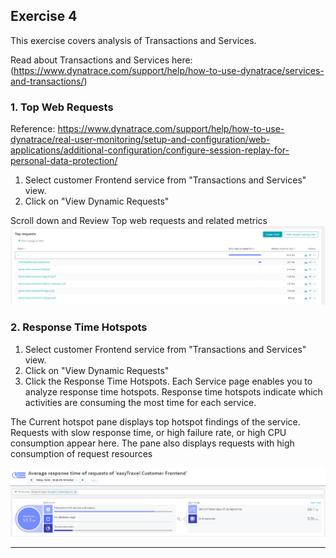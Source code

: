 ## Exercise 4
This exercise covers analysis of Transactions and Services.

Read about Transactions and Services here:(https://www.dynatrace.com/support/help/how-to-use-dynatrace/services-and-transactions/)

### 1. Top Web Requests

Reference: https://www.dynatrace.com/support/help/how-to-use-dynatrace/real-user-monitoring/setup-and-configuration/web-applications/additional-configuration/configure-session-replay-for-personal-data-protection/

1. Select customer Frontend service from "Transactions and Services" view.
2. Click on "View Dynamic Requests"

Scroll down and Review Top web requests and related metrics 
![SR](https://github.com/jsharma19/gettingstarted_hotsession/blob/master/assets/toprequests.PNG)





### 2. Response Time Hotspots

1. Select customer Frontend service from "Transactions and Services" view.
2. Click on "View Dynamic Requests"
3. Click the Response Time Hotspots.
Each Service page enables you to analyze response time hotspots. Response time hotspots indicate which activities are consuming the most time for each service.

The Current hotspot pane displays top hotspot findings of the service. Requests with slow response time, or high failure rate, or high CPU consumption appear here. The pane also displays requests with high consumption of request resources


   ![SR](https://github.com/jsharma19/gettingstarted_hotsession/blob/master/assets/ResponseTimeHotspots.PNG)





---


